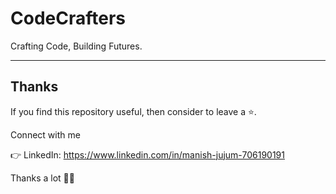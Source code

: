# CodeCrafters
Crafting Code, Building Futures.


---

## **Thanks**

If you find this repository useful, then consider to leave a ⭐.

Connect with me

👉 LinkedIn: https://www.linkedin.com/in/manish-jujum-706190191

Thanks a lot 🙂🙂
